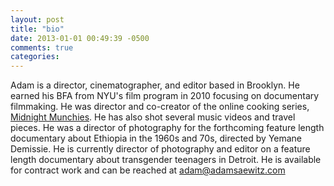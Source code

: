 ```yaml
---
layout: post
title: "bio"
date: 2013-01-01 00:49:39 -0500
comments: true
categories: 
---
```

Adam is a director, cinematographer, and editor based in Brooklyn. He earned his BFA from NYU's film program in 2010 focusing on documentary filmmaking. He was director and co-creator of the online cooking series, [Midnight Munchies](http://www.brothersgreen.com). He has also shot several music videos and travel pieces. He was a director of photography for the forthcoming feature length documentary about Ethiopia in the 1960s and 70s, directed by Yemane Demissie. He is currently director of photography and editor on a feature length documentary about transgender teenagers in Detroit. He is available for contract work and can be reached at adam@adamsaewitz.com
